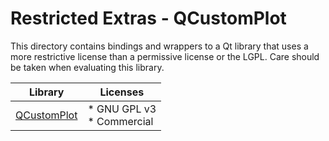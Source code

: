 # Restricted Extras - QCustomPlot

This directory contains bindings and wrappers to a Qt library that uses a more restrictive license than a permissive license or the LGPL. Care should be taken when evaluating this library.

| Library                                     | Licenses                      |
| ------------------------------------------- | ----------------------------- |
| [QCustomPlot](https://www.qcustomplot.com/) | * GNU GPL v3 <br>* Commercial |
